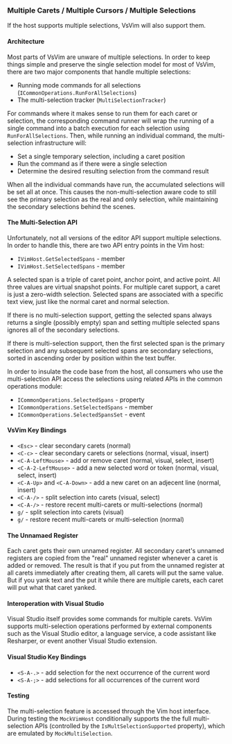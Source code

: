 ### Multiple Carets / Multiple Cursors / Multiple Selections

If the host supports multiple selections, VsVim will also support them.

#### Architecture

Most parts of VsVim are unware of multiple selections. In order to keep things
simple and preserve the single selection model for most of VsVim, there are two
major components that handle multiple selections:

- Running mode commands for all selections (`ICommonOperations.RunForAllSelections`)
- The multi-selection tracker (`MultiSelectionTracker`)

For commands where it makes sense to run them for each caret or selection, the
corresponding command runner will wrap the running of a single command into a
batch execution for each selection using `RunForAllSelections`. Then, while
running an individual command, the multi-selection infrastructure will:

- Set a single temporary selection, including a caret position
- Run the command as if there were a single selection
- Determine the desired resulting selection from the command result

When all the individual commands have run, the accumulated selections will be
set all at once. This causes the non-multi-selection aware code to still see
the primary selection as the real and only selection, while maintaining the
secondary selections behind the scenes.

#### The Multi-Selection API

Unfortunately, not all versions of the editor API support multiple selections.
In order to handle this, there are two API entry points in the Vim host:

- `IVimHost.GetSelectedSpans` - member
- `IVimHost.SetSelectedSpans` - member

A selected span is a triple of caret point, anchor point, and active point.
All three values are virtual snapshot points.  For multiple caret support,
a caret is just a zero-width selection. Selected spans are associated with
a specific text view, just like the normal caret and normal selection.

If there is no multi-selection support, getting the selected spans always
returns a single (possibly empty) span and setting multiple selected spans
ignores all of the secondary selections.

If there is multi-selection support, then the first selected span is the
primary selection and any subsequent selected spans are secondary selections,
sorted in ascending order by position within the text buffer.

In order to insulate the code base from the host, all consumers who use the
multi-selection API access the selections using related APIs in the common
operations module:

- `ICommonOperations.SelectedSpans` - property
- `ICommonOperations.SetSelectedSpans` - member
- `ICommonOperations.SelectedSpansSet` - event

#### VsVim Key Bindings

- `<Esc>` - clear secondary carets (normal)
- `<C-c>` - clear secondary carets or selections (normal, visual, insert)
- `<C-A-LeftMouse>` - add or remove caret (normal, visual, select, insert)
- `<C-A-2-LeftMouse>` - add a new selected word or token (normal, visual, select, insert)
- `<C-A-Up>` and `<C-A-Down>` - add a new caret on an adjecent line (normal, insert)
- `<C-A-/>` - split selection into carets (visual, select)
- `<C-A-/>` - restore recent multi-carets or multi-selections (normal)
- `g/` - split selection into carets (visual)
- `g/` - restore recent multi-carets or multi-selection (normal)

#### The Unnamaed Register

Each caret gets their own unnamed register. All secondary caret's unnamed
registers are copied from the "real" unnamed register whenever a caret is
added or removed. The result is that if you put from the unnamed register at
all carets immediately after creating them, all carets will put the same
value. But if you yank text and the put it while there are multiple carets,
each caret will put what that caret yanked.

#### Interoperation with Visual Studio

Visual Studio itself provides some commands for multiple carets. VsVim
supports multi-selection operations performed by external components such
as the Visual Studio editor, a language service, a code assistant like
Resharper, or event another Visual Studio extension.

#### Visual Studio Key Bindings

- `<S-A-.>` - add selection for the next occurrence of the current word
- `<S-A-;>` - add selections for all occurrences of the current word

#### Testing

The multi-selection feature is accessed through the Vim host interface. During
testing the `MockVimHost` conditionally supports the the full multi-selection
APIs (controlled by the `IsMultSelectionSupported` property), which are
emulated by `MockMultiSelection`.
